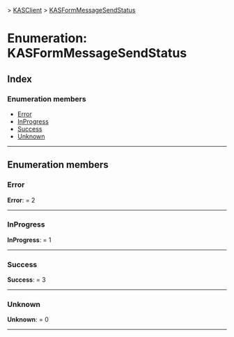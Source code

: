 [](../README.md) > [KASClient](../modules/kasclient.md) > [KASFormMessageSendStatus](../enums/kasclient.kasformmessagesendstatus.md)

# Enumeration: KASFormMessageSendStatus

## Index

### Enumeration members

* [Error](kasclient.kasformmessagesendstatus.md#error)
* [InProgress](kasclient.kasformmessagesendstatus.md#inprogress)
* [Success](kasclient.kasformmessagesendstatus.md#success)
* [Unknown](kasclient.kasformmessagesendstatus.md#unknown)



---

## Enumeration members

<a id="error"></a>

###  Error

**Error**:  = 2

___
<a id="inprogress"></a>

###  InProgress

**InProgress**:  = 1

___
<a id="success"></a>

###  Success

**Success**:  = 3

___
<a id="unknown"></a>

###  Unknown

**Unknown**:  = 0

___


